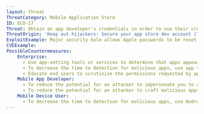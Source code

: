 ```yaml
---
layout: threat
ThreatCategory: Mobile Application Store
ID: ECO-17
Threat: Obtain an app developer's credentials in order to use their credentials to sign and distribute a new malicious app under the developers name / reputation
ThreatOrigin: 'Keep out hijackers: Secure your app store dev account [^150]'
ExploitExample: Major security hole allows Apple passwords to be reset with only email address, date of birth (update) [^152]
CVEExample:
PossibleCountermeasures:
    Enterprise:
      - Use app-vetting tools or services to determine that apps appear free of malicious behaviors or vulnerabilities prior to authorizing their use.
      - To decrease the time to detection for malicious apps, use app threat intelligence services to detect malicious apps installed on devices
      - Educate end users to scrutinize the permissions requested by apps, particularly if an updated version requests significantly different permissions than previous ones.
    Mobile App Developer:
      - To reduce the potential for an attacker to impersonate you to official apps stores, follow best practices to protect your developer accounts, such as using multi-factor authentication. [^159] [^160]
      - To reduce the potential for an attacker to craft malicious apps that validate against your developer account, follow best practices to protect cryptographic signing material for applications [^162]
    Mobile Device User:
      - To decrease the time to detection for malicious apps, use Android Verify Apps feature.
---
```


